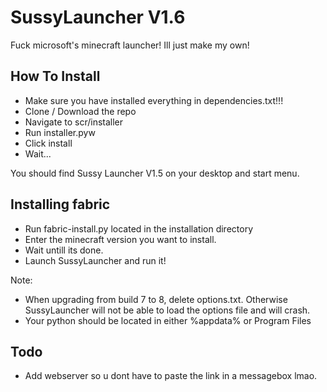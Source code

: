 # SussyLauncher V1.6

 Fuck microsoft's minecraft launcher! Ill just make my own!

## How To Install

- Make sure you have installed everything in dependencies.txt!!!
- Clone / Download the repo
- Navigate to scr/installer
- Run installer.pyw
- Click install
- Wait...

You should find Sussy Launcher V1.5 on your desktop and start menu.

## Installing fabric

- Run fabric-install.py located in the installation directory
- Enter the minecraft version you want to install.
- Wait untill its done.
- Launch SussyLauncher and run it!

Note: </br>

- When upgrading from build 7 to 8, delete options.txt. Otherwise SussyLauncher will not be able to load the options file and will crash.
- Your python should be located in either %appdata% or Program Files

## Todo

- Add webserver so u dont have to paste the link in a messagebox lmao.

